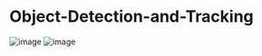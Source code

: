 # Object-Detection-and-Tracking
![image](https://user-images.githubusercontent.com/75117366/174487264-cc704100-6a98-43ff-9f60-6b74e8fd0067.png)
![image](https://user-images.githubusercontent.com/75117366/174487288-0cb876f2-c94f-49e1-9803-13507e1f9f86.png)

